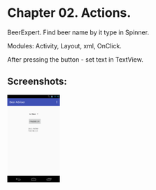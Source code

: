 # Chapter 02. Actions.

BeerExpert. Find beer name by it type in Spinner. 

Modules: Activity, Layout, xml, OnClick.

After pressing the button - set text in TextView.

## Screenshots:
<img src="./docs/screen01_main.png" height="200px" alt="MainActivity" title="MainActivity" />
